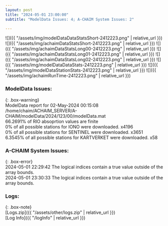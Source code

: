 ```yaml
---
layout: post
title: "2024-05-01 23:00:00"
subtitle: "ModelData Issues: 4; A-CHAIM System Issues: 2"

---
```


![]({{ "/assets/img/modelDataDataStatsShort-2412223.png" | relative_url }})
![]({{ "/assets/img/achaimDataStatsShort-2412223.png" | relative_url }})
![]({{ "/assets/img/achaimDataStatsLong00-2412223.png" | relative_url }})
![]({{ "/assets/img/achaimDataStatsLong01-2412223.png" | relative_url }})
![]({{ "/assets/img/achaimDataStatsLong02-2412223.png" | relative_url }})
![]({{ "/assets/img/modelDataDataStats-2412223.png" | relative_url }})
![]({{ "/assets/img/modelDataStationStats-2412223.png" | relative_url }})
![]({{ "/assets/img/achaimRunTime-2412223.png" | relative_url }})


### ModelData Issues:  
  
{: .box-warning}  
 ModelData report for 02-May-2024 00:15:08   
 /home/chaim/ACHAIM_SERVER/A-CHAIM/modelData/2024/123/00/modelData.mat   
 66.2691% of RIO absoprtion values are finite   
 0% of all possible stations for IONO were downloaded. x4196   
 0% of all possible stations for SENTINEL were downloaded. x3651   
 6.3545% of all possible stations for KARTVERKET were downloaded. x58   
  
### A-CHAIM System Issues:  
  
{: .box-error}  
2024-05-01 22:29:42 The logical indices contain a true value outside of the array bounds.  
2024-05-01 23:30:33 The logical indices contain a true value outside of the array bounds.  

### Logs:  
  
{: .box-note}  
[Logs.zip]({{ "/assets/other/logs.zip" | relative_url }})  
[Log Info]({{ "/logInfo" | relative_url }})  
